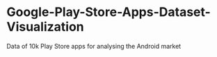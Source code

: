 # Google-Play-Store-Apps-Dataset-Visualization
Data of 10k Play Store apps for analysing the Android market
